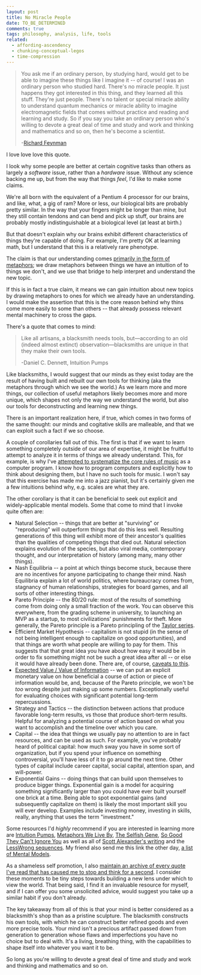 ```yaml
---
layout: post
title: No Miracle People
date: TO_BE_DETERMINED
comments: true
tags: philosophy, analysis, life, tools
related:
  - affording-ascendency
  - chunking-conceptual-legos
  - time-compression
---
```


> You ask me if an ordinary person, by studying hard, would get to be able to
> imagine these things like I imagine it -- of course! I was an ordinary person
> who studied hard. There's no miracle people. It just happens they got
> interested in this thing, and they learned all this stuff. They're just
> people. There's no talent or special miracle ability to understand quantum
> mechanics or miracle ability to imagine electromagnetic fields that comes
> without practice and reading and learning and study. So if you say you take an
> ordinary person who's willing to devote a great deal of time and study and
> work and thinking and mathematics and so on, then he's become a scientist.
>
> -[Richard Feynman][feynman]

[feynman]: https://www.youtube.com/watch?v=IIDLcaQVMqw

I love love love this quote.

I look why some people are better at certain cognitive tasks than others as
largely a *software* issue, rather than a *hardware* issue. Without any science
backing me up, but from the way that things *feel*, I'd like to make some
claims.

We're all born with the equivalent of a Pentium 4 processor for our brains, and
like, what, a gig of ram? More or less, our biological bits are probably pretty
similar. In the way that your fingers might be longer than mine, but they still
contain tendons and can bend and pick up stuff, our brains are probably mostly
indistinguishable at a biological level (at least at birth.)

But that doesn't explain why our brains exhibit different characteristics of
things they're capable of doing. For example, I'm pretty OK at learning math,
but I understand that this is a relatively rare phenotype.

The claim is that our understanding comes [primarily in the form of
metaphors][metaphors]; we draw metaphors between things we have an intuition of
to things we don't, and we use that bridge to help interpret and understand the
new topic.

[metaphors]: https://www.goodreads.com/book/show/34459.Metaphors_We_Live_By

If this is in fact a true claim, it means we can gain intuition about new topics
by drawing metaphors to ones for which we already have an understanding. I would
make the assertion that this is the core reason behind why thins come more
easily to some than others -- that already possess relevant mental machinery to
cross the gaps.

There's a quote that comes to mind:

> Like all artisans, a blacksmith needs tools, but—according to an old (indeed
> almost extinct) observation—blacksmiths are unique in that they make their own
> tools.
>
> -Daniel C. Dennett, Intuition Pumps

Like blacksmiths, I would suggest that our minds as they exist today are the
result of having built and rebuilt our own tools for thinking (aka the metaphors
through which we see the world.) As we learn more and more things, our
collection of useful metaphors likely becomes more and more unique, which shapes
not only the way we understand the world, but also our tools for deconstructing
and learning new things.

There is an important realization here, if true, which comes in two forms of the
same thought: our minds and cogitative skills are malleable, and that we can
exploit such a fact if we so choose.

A couple of corollaries fall out of this. The first is that if we want to learn
something completely outside of our area of expertise, it might be fruitful to
attempt to analyze it in terms of things we already understand. This, for
example, is why I've [attempted to systematize the core rules of music][music]
as a computer program. I know how to program computers and explicitly how to
think about designing them, but I have no such tools for music. I won't say that
this exercise has made me into a jazz pianist, but it's certainly given me a few
intuitions behind why, e.g. scales are what they are.

[music]: http://reasonablypolymorphic.com/blog/modeling-music

The other corollary is that it can be beneficial to seek out explicit and
widely-applicable mental models. Some that come to mind that I invoke quite
often are:

* Natural Selection -- things that are better at "surviving" or "reproducing"
    will outperform things that do this less well. Resulting generations of this
    thing will exhibit more of their ancestor's qualities than the qualities of
    competing things that died out. Natural selection explains evolution of the
    species, but also viral media, contemporary thought, and our interpretation
    of history (among many, many other things).
* Nash Equilibria -- a point at which things become stuck, because there are no
    incentives for anyone participating to change their mind. Nash Equilibria
    explain a lot of world politics, where bureaucracy comes from, stagnancy of
    human relationships, strategies for board games, and all sorts of other
    interesting things.
* Pareto Principle -- the 80/20 rule: most of the results of something come
    from doing only a small fraction of the work. You can observe this
    everywhere, from the grading scheme in university, to launching an MVP as a
    startup, to most civilizations' punishments for theft. More generally, the
    Pareto principle is a Pareto principling of the [Taylor series][taylor].
* Efficient Market Hypothesis -- capitalism is not stupid (in the sense of not
    being intelligent enough to capitalize on good opportunities), and that
    things are worth what people are willing to pay for them. This suggests that
    that great idea you have about how easy it would be in order to fix
    something might not be such a great idea after all -- or else it would have
    already been done. There are, of course, [caveats to this][inadequate].
* [Expected Value / Value of Information][voi] -- we can put an explicit
    monetary value on how beneficial a course of action or piece of information
    would be, and, because of the Pareto principle, we won't be *too* wrong
    despite just making up some numbers. Exceptionally useful for evaluating
    choices with significant potential long-term repercussions.
* Strategy and Tactics -- the distinction between actions that produce favorable
    long-term results, vs those that produce short-term results. Helpful for
    analyzing a potential course of action based on what you want to accomplish
    and the timeline over which you care.
* Capital -- the idea that things we usually pay no attention to are in fact
    resources, and can be used as such. For example, you've probably heard of
    political capital: how much sway you have in some sort of organization, but
    if you spend your influence on something controversial, you'll have less of
    it to go around the next time. Other types of capital include career
    capital, social capital, attention span, and will-power.
* Exponential Gains -- doing things that can build upon themselves to produce
    bigger things. Exponential gain is a model for acquiring something
    significantly larger than you could have ever built yourself one brick at a
    time. Being able to spot exponential gains (and subsequently capitalize on
    them) is likely the most important skill you will ever develop. Examples
    include investing money, investing in skills, really, anything that uses the
    term "investment."

[taylor]: https://www.khanacademy.org/tag/taylor-series
[inadequate]: https://equilibriabook.com/
[voi]: /blog/time-compression/

Some resources I'd *highly* recommend if you are interested in learning more are
[Intuition Pumps][pumps], [Metaphors We Live By][metaphors], [The Selfish
Gene][gene], [So Good They Can't Ignore You][sogood] as well as all of [Scott
Alexander's writing][ssc] and the [LessWrong sequences][lesswrong]. My friend
also send me this link the other day, [a list of Mental Models][models].

[pumps]: https://www.goodreads.com/book/show/18378002-intuition-pumps-and-other-tools-for-thinking
[gene]: https://www.goodreads.com/book/show/61535.The_Selfish_Gene
[sogood]: https://www.goodreads.com/book/show/13525945-so-good-they-can-t-ignore-you?ac=1&from_search=true
[ssc]: http://slatestarcodex.com
[lesswrong]: http://lesswrong.com
[models]: http://www.defmacro.org/2016/12/22/models.html

As a shameless self promotion, I also [maintain an archive of every quote I've
read that has caused me to stop and think for a second][books]. I consider these
moments to be tiny steps towards building a new lens under which to view the
world. That being said, I find it an invaluable resource for myself, and if I
can offer you some unsolicited advice, would suggest you take up a similar habit
if you don't already.

[books]: /books

The key takeaway from all of this is that your mind is better considered as a
blacksmith's shop than as a pristine sculpture. The blacksmith constructs his
own tools, with which he can construct better refined goods and even more
precise tools. Your mind isn't a precious artifact passed down from generation
to generation whose flaws and imperfections you have no choice but to deal with.
It's a living, breathing thing, with the capabilities to shape itself into
whatever you want it to be.

So long as you're willing to devote a great deal of time and study and work and
thinking and mathematics and so on.

